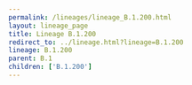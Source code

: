 ```yaml
---
permalink: /lineages/lineage_B.1.200.html
layout: lineage_page
title: Lineage B.1.200
redirect_to: ../lineage.html?lineage=B.1.200
lineage: B.1.200
parent: B.1
children: ['B.1.200']
---
```

